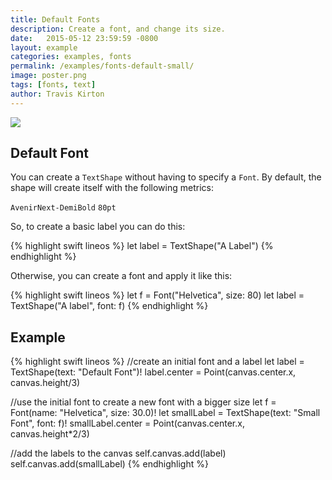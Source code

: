 ```yaml
---
title: Default Fonts
description: Create a font, and change its size.
date:   2015-05-12 23:59:59 -0800
layout: example
categories: examples, fonts
permalink: /examples/fonts-default-small/
image: poster.png
tags: [fonts, text]
author: Travis Kirton
---
```

![](default-small.png)

## Default Font
You can create a `TextShape` without having to specify a `Font`. By default, the shape will create itself with the following metrics:

`AvenirNext-DemiBold`
`80pt`

So, to create a basic label you can do this:

{% highlight swift lineos %}
let label = TextShape("A Label")
{% endhighlight %}

Otherwise, you can create a font and apply it like this:

{% highlight swift lineos %}
let f = Font("Helvetica", size: 80)
let label = TextShape("A label", font: f)
{% endhighlight %}

## Example
{% highlight swift lineos %}
//create an initial font and a label
let label = TextShape(text: "Default Font")!
label.center = Point(canvas.center.x, canvas.height/3)

//use the initial font to create a new font with a bigger size
let f = Font(name: "Helvetica", size: 30.0)!
let smallLabel = TextShape(text: "Small Font", font: f)!
smallLabel.center = Point(canvas.center.x, canvas.height*2/3)

//add the labels to the canvas
self.canvas.add(label)
self.canvas.add(smallLabel)
{% endhighlight %}
